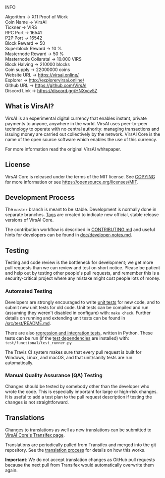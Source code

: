 INFO<br>

Algorithm -> X11 Proof of Work <br>
Coin Name -> VirsAI<br>
Tickner -> VIRS<br>
RPC Port -> 16541<br>
P2P Port -> 16542<br>
Block Reward -> 50<br>
Superblock Reward -> 10 %<br>
Masternode Reward -> 50 %<br>
Masternode Collaratal -> 10.000 VIRS<br>
Block Halving -> 210000 blocks<br>
Coin supply -> 22000000 coins<br>
Website URL -> https://virsai.online/<br>
Explorer -> http://explorervirsai.online/<br>
Github URL -> https://github.com/VirsAI<br>
Discord Link -> https://discord.gg/HNXvcv5Z<br>

What is VirsAI?
-------------

VirsAI is an experimental digital currency that enables instant, private
payments to anyone, anywhere in the world. VirsAI uses peer-to-peer technology
to operate with no central authority: managing transactions and issuing money
are carried out collectively by the network. VirsAI Core is the name of the open
source software which enables the use of this currency.


For more information read the original VirsAI whitepaper.

License
-------

VirsAI Core is released under the terms of the MIT license. See [COPYING](COPYING) for more
information or see https://opensource.org/licenses/MIT.

Development Process
-------------------

The `master` branch is meant to be stable. Development is normally done in separate branches.
[Tags](https://github.com/VirsAI/tags) are created to indicate new official,
stable release versions of VirsAI Core.

The contribution workflow is described in [CONTRIBUTING.md](CONTRIBUTING.md)
and useful hints for developers can be found in [doc/developer-notes.md](doc/developer-notes.md).

Testing
-------

Testing and code review is the bottleneck for development; we get more pull
requests than we can review and test on short notice. Please be patient and help out by testing
other people's pull requests, and remember this is a security-critical project where any mistake might cost people
lots of money.

### Automated Testing

Developers are strongly encouraged to write [unit tests](src/test/README.md) for new code, and to
submit new unit tests for old code. Unit tests can be compiled and run
(assuming they weren't disabled in configure) with: `make check`. Further details on running
and extending unit tests can be found in [/src/test/README.md](/src/test/README.md).

There are also [regression and integration tests](/test), written
in Python.
These tests can be run (if the [test dependencies](/test) are installed) with: `test/functional/test_runner.py`

The Travis CI system makes sure that every pull request is built for Windows, Linux, and macOS, and that unit/sanity tests are run automatically.

### Manual Quality Assurance (QA) Testing

Changes should be tested by somebody other than the developer who wrote the
code. This is especially important for large or high-risk changes. It is useful
to add a test plan to the pull request description if testing the changes is
not straightforward.

Translations
------------

Changes to translations as well as new translations can be submitted to
[VirsAI Core's Transifex page](https://www.transifex.com/projects/p/virsai/).

Translations are periodically pulled from Transifex and merged into the git repository. See the
[translation process](doc/translation_process.md) for details on how this works.

**Important**: We do not accept translation changes as GitHub pull requests because the next
pull from Transifex would automatically overwrite them again.
